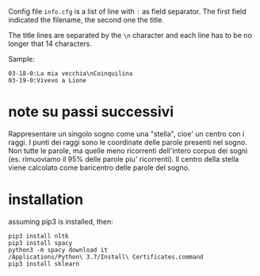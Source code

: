 Config file `info.cfg` is a list of line with `:` as field separator.
The first field indicated the filename, the second one the title.

The title lines are separated by the `\n` character and each line has
to be no longer that 14 characters.

Sample:
```
03-18-0:La mia vecchia\nCoinquilina
03-19-0:Vivevo a Lione
```

# note su passi successivi

Rappresentare un singolo sogno come una "stella", cioe' un centro con
i raggi. I punti dei raggi sono le coordinate delle parole presenti
nel sogno.  Non tutte le parole, ma quelle meno ricorrenti dell'intero
corpus dei sogni (es. rimuoviamo il 95% delle parole piu' ricorrenti).
Il centro della stella viene calcolato come baricentro delle parole del sogno.

# installation

assuming pip3 is installed, then:
```
pip3 install nltk
pip3 install spacy
python3 -m spacy download it
/Applications/Python\ 3.7/Install\ Certificates.command
pip3 install sklearn
```
